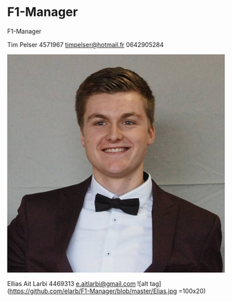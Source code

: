 # F1-Manager
F1-Manager

Tim Pelser
4571967
timpelser@hotmail.fr
0642905284

![alt tag](https://github.com/elarb/F1-Manager/blob/master/Tim.jpg)

Ellias Ait Larbi
4469313
e.aitlarbi@gmail.com
![alt tag](https://github.com/elarb/F1-Manager/blob/master/Elias.jpg =100x20)
